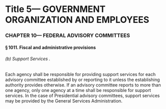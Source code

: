 
# Title 5— GOVERNMENT ORGANIZATION AND EMPLOYEES
### CHAPTER 10— FEDERAL ADVISORY COMMITTEES
#### § 1011. Fiscal and administrative provisions
###### (b) Support Services .

Each agency shall be responsible for providing support services for each advisory committee established by or reporting to it unless the establishing authority provides otherwise. If an advisory committee reports to more than one agency, only one agency at a time shall be responsible for support services. In the case of Presidential advisory committees, support services may be provided by the General Services Administration.
